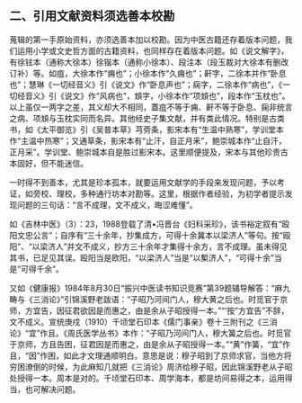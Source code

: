 ## 二、引用文献资料须选善本校勘

蒐辑的第一手原始资料，亦须选善本加以校勘。因为中医古籍还存着版本问题，我们运用小学或文史哲方面的古籍资料，也同样存在着版本问题。如《说文解字》，有徐铉本（通称大徐本）徐锴本（通称小徐本）、段注本（段玉裁对大徐本有删改订补）等。如疽，大徐本作“痈也”；小徐本作“久痈也”；鼾字，二徐本并作“卧息也”；慧琳《一切经音义》引《说文》作“卧息声也”；痫字，二徐本作“病也”，《一切经音义》引《说文》作“风病也”，䪴字，小徐本作“项䪴也”，段本作“玉枕也”。以上虽仅一两字之差，其义却大不相同，蓋疽不等于痈、鼾不等于卧息、痫非统言之病、项䪴与玉枕实同而名异。其他经史子集文献，并有类此情况。特别是古类书，如《太平御览》引《吴普本草》芎䓖条，影宋本有“生温中熟寒”，学训堂本作“主温中热寒”；又通草条，影宋本有“止汗，自正月釆”，鲍崇城本作“止自汗，正月采”。学训堂、鲍崇城本自是胜过影宋本。这里顺便提及，宋本与其他珍贵古本固好，但不能迷信。

一时得不到善本，尤其是珍本孤本，就要运用文献学的手段来发现问题，予以考证，如旁校、理校，多种通行坊本对勘等。这里，根据作者经验，为初学者提示发现问题的三句话：“言不成理，文不成义，晦涩难懂”。

如《吉林中医》（3）：23，1988登载了清•冯晋台《妇科采珍》，该书裕定叙有“殴阳文忠公言”；自序有“三十余年，抄集成方，可得十余冀本以梁济人”等句。按“殴阳”、“以梁济人”并文不成义，抄方三十余年才集得十余方，言不成理。虽未得见其书，已足见其误。殴阳当是欧阳，“以梁济人”当是“以槧济人”，“可得十余”当是“可得千余”。

又如《健康报》1984年8月30日“振兴中医读书知识竞赛”第39题辅导解答：“麻九畴与《三消论》”引锦溪野老跋语：“子昭乃河间门人，穆大黄之后也。时觅官于京师，方宜告，因征君欲因是而惠之，由是余从子昭授得一本。”“‘按”方宜告”不辞，文不成义。宣统庚戍（1910）千顷堂石印本《儒门事亲》卷十三附刊之《三消论》“宜”作且。《周氏医学丛书》本作：“子昭乃河间门人，穆大簧之后也。时觅官于京师，方且告困，征君因是而惠之，由是余从子昭授得一本。”“黄”作簧，“宜”作且，“因”作困，如此才文理通顺明白。意思是说：穆子昭到了京师求官，当他方将穷困潦倒的时候，为此麻知几就把《三消论》周济给穆子昭，因此锦溪野老从子昭处授得一本。周本是对的。千顷堂石印本、周学海本，都是坊间易得之本，运用得当，也可解决问题。
